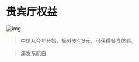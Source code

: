 # 贵宾厅权益

![img](https://wiki.zjkmkj.com/media/202401221717798.png)

> 中信从今年开始，额外支付9元，可获得餐食体验。

> 浦发东航白